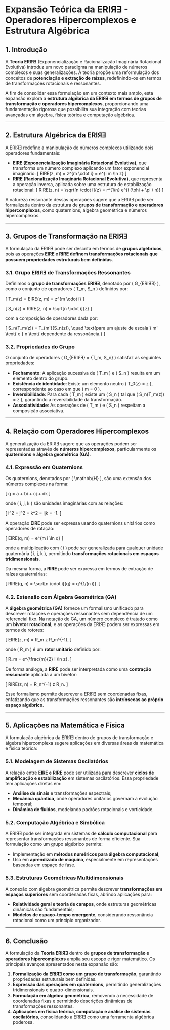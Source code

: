 # **Expansão Teórica da ERIЯƎ - Operadores Hipercomplexos e Estrutura Algébrica**

## **1. Introdução**
A **Teoria ERIЯƎ** (Exponencialização e Racionalização Imaginária Rotacional Evolutiva) introduz um novo paradigma na manipulação de números complexos e suas generalizações. A teoria propõe uma reformulação dos conceitos de **potenciação e extração de raízes**, redefinindo-os em termos de transformações rotacionais e ressonantes. 

A fim de consolidar essa formulação em um contexto mais amplo, esta expansão explora a **estrutura algébrica da ERIЯƎ em termos de grupos de transformação e operadores hipercomplexos**, proporcionando uma fundamentação rigorosa que possibilita sua integração com teorias avançadas em álgebra, física teórica e computação algébrica.

---

## **2. Estrutura Algébrica da ERIЯƎ**
A ERIЯƎ redefine a manipulação de números complexos utilizando dois operadores fundamentais:

- **EIRE (Exponencialização Imaginária Rotacional Evolutiva)**, que transforma um número complexo aplicando um fator exponencial imaginário:
  \[
  EIRE(z, m) = z^{m \cdot i} = e^{i m \ln z}
  \]
- **RIRE (Racionalização Imaginária Rotacional Evolutiva)**, que representa a operação inversa, aplicada sobre uma estrutura de estabilização rotacional:
  \[
  RIRE(z, n) = \sqrt[n \cdot i]{z} = r^{1/n} e^{i (\phi + \pi / n)}
  \]

A natureza ressonante dessas operações sugere que a ERIЯƎ pode ser formalizada dentro da estrutura de **grupos de transformação e operadores hipercomplexos**, como quaternions, álgebra geométrica e números hipercomplexos.

---

## **3. Grupos de Transformação na ERIЯƎ**
A formulação da ERIЯƎ pode ser descrita em termos de **grupos algébricos**, pois as operações **EIRE e RIRE definem transformações rotacionais que possuem propriedades estruturais bem definidas**.

### **3.1. Grupo ERIЯƎ de Transformações Ressonantes**
Definimos o **grupo de transformações ERIЯƎ**, denotado por \( G_{ERIЯƎ} \), como o conjunto de operadores \( T_m, S_n \) definidos por:

\[
T_m(z) = EIRE(z, m) = z^{m \cdot i}
\]

\[
S_n(z) = RIRE(z, n) = \sqrt[n \cdot i]{z}
\]

com a composição de operadores dada por:

\[
S_n(T_m(z)) = T_{m'}(S_n(z)), \quad \text{para um ajuste de escala } m' \text{ e } n \text{ dependente da ressonância.}
\]

### **3.2. Propriedades do Grupo**
O conjunto de operadores \( G_{ERIЯƎ} = \{T_m, S_n\} \) satisfaz as seguintes propriedades:

- **Fechamento**: A aplicação sucessiva de \( T_m \) e \( S_n \) resulta em um elemento dentro do grupo.
- **Existência de identidade**: Existe um elemento neutro \( T_0(z) = z \), correspondente ao caso em que \( m = 0 \).
- **Inversibilidade**: Para cada \( T_m \) existe um \( S_n \) tal que \( S_n(T_m(z)) = z \), garantindo a reversibilidade da transformação.
- **Associatividade**: As operações de \( T_m \) e \( S_n \) respeitam a composição associativa.

---

## **4. Relação com Operadores Hipercomplexos**
A generalização da ERIЯƎ sugere que as operações podem ser representadas através de **números hipercomplexos**, particularmente os **quaternions** e **álgebra geométrica (GA)**.

### **4.1. Expressão em Quaternions**
Os quaternions, denotados por \( \mathbb{H} \), são uma extensão dos números complexos na forma:

\[
q = a + bi + cj + dk
\]

onde \( i, j, k \) são unidades imaginárias com as relações:

\[
i^2 = j^2 = k^2 = ijk = -1.
\]

A operação **EIRE** pode ser expressa usando quaternions unitários como operadores de rotação:

\[
EIRE(q, m) = e^{m i \ln q}
\]

onde a multiplicação com \( i \) pode ser generalizada para qualquer unidade quaternária \( i, j, k \), permitindo **transformações rotacionais em espaços tridimensionais**.

Da mesma forma, a **RIRE** pode ser expressa em termos de extração de raízes quaternárias:

\[
RIRE(q, n) = \sqrt[n \cdot i]{q} = q^{1/(n i)}.
\]

### **4.2. Extensão com Álgebra Geométrica (GA)**
A **álgebra geométrica (GA)** fornece um formalismo unificado para descrever rotações e operações ressonantes sem dependência de um referencial fixo. Na notação de GA, um número complexo é tratado como um **bivetor rotacional**, e as operações da ERIЯƎ podem ser expressas em termos de rotores:

\[
EIRE(z, m) = R_m z R_m^{-1},
\]

onde \( R_m \) é um **rotor unitário** definido por:

\[
R_m = e^{\frac{m}{2} i \ln z}.
\]

De forma análoga, a **RIRE** pode ser interpretada como uma **contração ressonante** aplicada a um bivetor:

\[
RIRE(z, n) = R_n^{-1} z R_n.
\]

Esse formalismo permite descrever a ERIЯƎ sem coordenadas fixas, enfatizando que as transformações ressonantes são **intrínsecas ao próprio espaço algébrico**.

---

## **5. Aplicações na Matemática e Física**
A formulação algébrica da ERIЯƎ dentro de grupos de transformação e álgebra hipercomplexa sugere aplicações em diversas áreas da matemática e física teórica:

### **5.1. Modelagem de Sistemas Oscilatórios**
A relação entre **EIRE e RIRE** pode ser utilizada para descrever **ciclos de amplificação e estabilização** em sistemas oscilatórios. Essa propriedade tem aplicações diretas em:

- **Análise de sinais** e transformações espectrais;
- **Mecânica quântica**, onde operadores unitários governam a evolução temporal;
- **Dinâmica de fluidos**, modelando padrões rotacionais e vorticidade.

### **5.2. Computação Algébrica e Simbólica**
A ERIЯƎ pode ser integrada em sistemas de **cálculo computacional** para representar transformações ressonantes de forma eficiente. Sua formulação como um grupo algébrico permite:

- Implementação em **métodos numéricos para álgebra computacional**;
- Uso em **aprendizado de máquina**, especialmente em representações baseadas em espaço de fase.

### **5.3. Estruturas Geométricas Multidimensionais**
A conexão com álgebra geométrica permite descrever **transformações em espaços superiores** sem coordenadas fixas, abrindo aplicações para:

- **Relatividade geral e teoria de campos**, onde estruturas geométricas dinâmicas são fundamentais;
- **Modelos de espaço-tempo emergente**, considerando ressonância rotacional como um princípio organizador.

---

## **6. Conclusão**
A formulação da **Teoria ERIЯƎ** dentro de **grupos de transformação e operadores hipercomplexos** amplia seu escopo e rigor matemático. Os principais avanços apresentados nesta expansão são:

1. **Formalização da ERIЯƎ como um grupo de transformação**, garantindo propriedades estruturais bem definidas.
2. **Expressão das operações em quaternions**, permitindo generalizações tridimensionais e quatro-dimensionais.
3. **Formulação em álgebra geométrica**, removendo a necessidade de coordenadas fixas e permitindo descrições dinâmicas de transformações ressonantes.
4. **Aplicações em física teórica, computação e análise de sistemas oscilatórios**, consolidando a ERIЯƎ como uma ferramenta algébrica poderosa.
